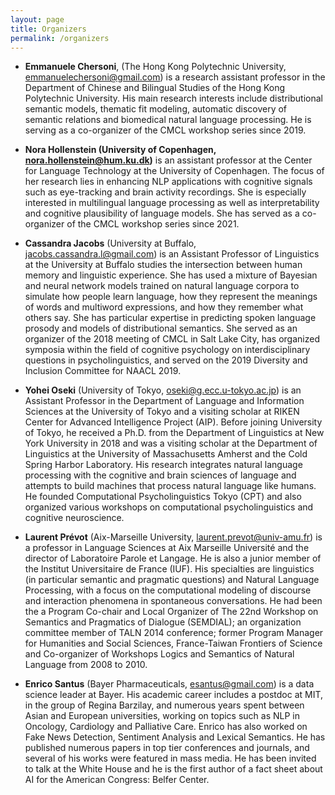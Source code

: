 ```yaml
---
layout: page
title: Organizers
permalink: /organizers
---
```



- <b>Emmanuele Chersoni</b>, (The Hong Kong Polytechnic University, emmanuelechersoni@gmail.com) is a research assistant professor in the Department of Chinese and Bilingual Studies of the Hong Kong Polytechnic University. His main research interests include distributional semantic models, thematic fit modeling, automatic discovery of semantic relations and biomedical natural language processing. He is serving as a co-organizer of the CMCL workshop series since 2019. 

- <b>Nora Hollenstein (University of Copenhagen, nora.hollenstein@hum.ku.dk)</b> is an assistant professor at the Center for Language Technology at the University of Copenhagen. The focus of her research lies in enhancing NLP applications with cognitive signals such as eye-tracking and brain activity recordings. She is especially interested in multilingual language processing as well as interpretability and cognitive plausibility of language models. She has served as a co-organizer of the CMCL workshop series since 2021.

- <b>Cassandra Jacobs</b> (University at Buffalo, jacobs.cassandra.l@gmail.com) is an Assistant Professor of Linguistics at the University at Buffalo studies the intersection between human memory and linguistic experience. She has used a mixture of Bayesian and neural network models trained on natural language corpora to simulate how people learn language, how they represent the meanings of words and multiword expressions, and how they remember what others say. She has particular expertise in predicting spoken language prosody and models of distributional semantics. She served as an organizer of the 2018 meeting of CMCL in Salt Lake City, has organized symposia within the field of cognitive psychology on interdisciplinary questions in psycholinguistics, and served on the 2019 Diversity and Inclusion Committee for NAACL 2019.
  
- <b>Yohei Oseki</b> (University of Tokyo, oseki@g.ecc.u-tokyo.ac.jp) is an Assistant Professor in the Department of Language and Information Sciences at the University of Tokyo and a visiting scholar at RIKEN Center for Advanced Intelligence Project (AIP). Before joining University of Tokyo, he received a Ph.D. from the Department of Linguistics at New York University in 2018 and was a visiting scholar at the Department of Linguistics at the University of Massachusetts Amherst and the Cold Spring Harbor Laboratory. His research integrates natural language processing with the cognitive and brain sciences of language and attempts to build machines that process natural language like humans. He founded Computational Psycholinguistics Tokyo (CPT) and also organized various workshops on computational psycholinguistics and cognitive neuroscience.

- <b>Laurent Prévot</b> (Aix-Marseille University, laurent.prevot@univ-amu.fr) is a professor in Language Sciences at Aix Marseille Université and the director of Laboratoire Parole et Langage. He is also a junior member of the Institut Universitaire de France (IUF). His specialties are linguistics (in particular semantic and pragmatic questions) and Natural Language Processing, with a focus on the computational modeling of discourse and interaction phenomena in spontaneous conversations. He had been the a Program Co-chair and Local Organizer of The 22nd Workshop on Semantics and Pragmatics of Dialogue (SEMDIAL); an organization committee member of TALN 2014 conference; former Program Manager for Humanities and Social Sciences, France-Taiwan Frontiers of Science and Co-organizer of Workshops Logics and Semantics of Natural Language from 2008 to 2010.

- <b>Enrico Santus</b> (Bayer Pharmaceuticals, esantus@gmail.com) is a data science leader at Bayer. His academic career includes a postdoc at MIT, in the group of Regina Barzilay, and numerous years spent between Asian and European universities, working on topics such as NLP in Oncology, Cardiology and Palliative Care. Enrico has also worked on Fake News Detection, Sentiment Analysis and Lexical Semantics. He has published numerous papers in top tier conferences and journals, and several of his works were featured in mass media. He has been invited to talk at the White House and he is the first author of a fact sheet about AI for the American Congress: Belfer Center.
